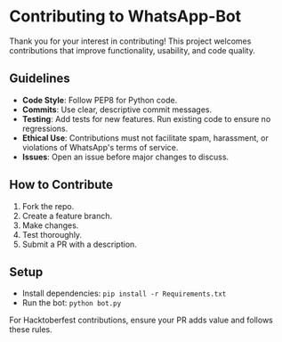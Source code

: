 # Contributing to WhatsApp-Bot

Thank you for your interest in contributing! This project welcomes contributions that improve functionality, usability, and code quality.

## Guidelines

- **Code Style**: Follow PEP8 for Python code.
- **Commits**: Use clear, descriptive commit messages.
- **Testing**: Add tests for new features. Run existing code to ensure no regressions.
- **Ethical Use**: Contributions must not facilitate spam, harassment, or violations of WhatsApp's terms of service.
- **Issues**: Open an issue before major changes to discuss.

## How to Contribute

1. Fork the repo.
2. Create a feature branch.
3. Make changes.
4. Test thoroughly.
5. Submit a PR with a description.

## Setup

- Install dependencies: `pip install -r Requirements.txt`
- Run the bot: `python bot.py`

For Hacktoberfest contributions, ensure your PR adds value and follows these rules.